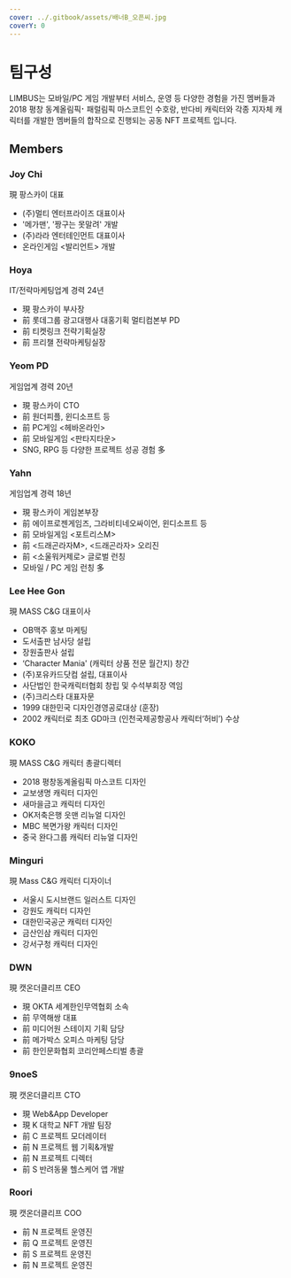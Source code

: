 ```yaml
---
cover: ../.gitbook/assets/배너B_오픈씨.jpg
coverY: 0
---
```


# 팀구성

LIMBUS는 모바일/PC 게임 개발부터 서비스, 운영 등 다양한 경험을 가진 멤버들과 2018 평창 동계올림픽⠂패럴림픽 마스코트인 수호랑, 반다비 캐릭터와 각종 지자체 캐릭터를 개발한 멤버들의 합작으로 진행되는 공동 NFT 프로젝트 입니다.

## Members

### Joy Chi

現 팡스카이 대표 &#x20;

* (주)멀티 엔터프라이즈 대표이사&#x20;
* '메가맨', '짱구는 못말려' 개발
* (주)라라 엔터테인먼트 대표이사
* 온라인게임 <발리언트> 개발&#x20;

### Hoya

IT/전략마케팅업계 경력 24년

* 現 팡스카이 부사장
* 前 롯데그룹 광고대행사 대홍기획 멀티컴본부 PD
* 前 티켓링크 전략기획실장
* 前 프리챌 전략마케팅실장

### Yeom PD

게임업계 경력 20년

* 現 팡스카이 CTO
* 前 원더피플, 윈디소프트 등
* 前 PC게임 <헤바온라인>
* 前 모바일게임 <판타지타운>
* SNG, RPG 등 다양한 프로젝트 성공 경험 多

### Yahn

게임업계 경력 18년

* 現 팡스카이 게임본부장&#x20;
* 前 에이프로젠게임즈, 그라비티네오싸이언, 윈디소프트 등
* 前 모바일게임 <포트리스M>&#x20;
* 前 <드래곤라자M>, <드래곤라자> 오리진&#x20;
* 前 <소울워커제로> 글로벌 런칭
* 모바일 / PC 게임 런칭 多



### Lee Hee Gon

現 MASS C\&G 대표이사

* OB맥주 홍보 마케팅
* 도서출판 남사당 설립
* 장원출판사 설립
* ‘Character Mania' (캐릭터 상품 전문 월간지) 창간
* (주)포유카드닷컴 설립, 대표이사
* 사단법인 한국캐릭터협회 창립 및 수석부회장 역임
* (주)크리스타 대표자문
* 1999 대한민국 디자인경영공로대상 (훈장)
* 2002 캐릭터로 최초 GD마크 (인천국제공항공사 캐릭터‘허비’) 수상

### KOKO

現 MASS C\&G 캐릭터 총괄디렉터

* 2018 평창동계올림픽 마스코트 디자인
* 교보생명 캐릭터 디자인
* 새마을금고 캐릭터 디자인
* OK저축은행 읏맨 리뉴얼 디자인
* MBC 복면가왕 캐릭터 디자인
* 중국 완다그룹 캐릭터 리뉴얼 디자인

### Minguri

現 Mass C\&G 캐릭터 디자이너

* 서울시 도시브랜드 일러스트 디자인
* 강원도 캐릭터 디자인
* 대한민국공군 캐릭터 디자인
* 금산인삼 캐릭터 디자인
* 강서구청 캐릭터 디자인



### DWN

&#x20;現 캣온더클리프 CEO

* 現 OKTA 세계한인무역협회 소속&#x20;
* 前 무역해쌍 대표
* 前 미디어원 스테이지 기획 담당
* 前 메가박스 오피스 마케팅 담당
* 前 한인문화협회 코리안페스티벌 총괄

### 9noeS

現 캣온더클리프 CTO

* 現 Web\&App Developer
* 現 K 대학교 NFT 개발 팀장  &#x20;
* 前 C 프로젝트 모더레이터&#x20;
* 前 N 프로젝트 웹 기획&개발
* 前 N 프로젝트 디렉터
* 前 S 반려동물 헬스케어 앱 개발&#x20;

### Roori

現 캣온더클리프 COO

* 前 N 프로젝트 운영진
* 前 Q 프로젝트 운영진
* 前 S 프로젝트 운영진
* 前 N 프로젝트 운영진&#x20;
